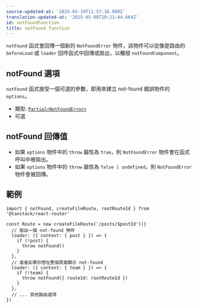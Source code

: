```yaml
---
source-updated-at: '2025-02-19T11:57:38.000Z'
translation-updated-at: '2025-05-08T20:21:44.664Z'
id: notFoundFunction
title: notFound function
---
```


`notFound` 函式會回傳一個新的 `NotFoundError` 物件，該物件可以從像是路由的 `beforeLoad` 或 `loader` 回呼函式中回傳或拋出，以觸發 `notFoundComponent`。

## notFound 選項

`notFound` 函式接受一個可選的參數，即用來建立 not-found 錯誤物件的 `options`。

- 類型: [`Partial<NotFoundError>`](./NotFoundErrorType.md)
- 可選

## notFound 回傳值

- 如果 `options` 物件中的 `throw` 屬性為 `true`，則 `NotFoundError` 物件會在函式呼叫中被拋出。
- 如果 `options` 物件中的 `throw` 屬性為 `false | undefined`，則 `NotFoundError` 物件會被回傳。

## 範例

```tsx
import { notFound, createFileRoute, rootRouteId } from '@tanstack/react-router'

const Route = new createFileRoute('/posts/$postId')({
  // 拋出一個 not-found 物件
  loader: ({ context: { post } }) => {
    if (!post) {
      throw notFound()
    }
  },
  // 或者如果你想在整個頁面顯示 not-found
  loader: ({ context: { team } }) => {
    if (!team) {
      throw notFound({ routeId: rootRouteId })
    }
  },
  // ... 其他路由選項
})
```
